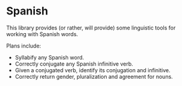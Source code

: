 # Spanish

This library provides (or rather, will provide) some linguistic tools for
working with Spanish words.

Plans include:

* Syllabify any Spanish word.
* Correctly conjugate any Spanish infinitive verb.
* Given a conjugated verb, identify its conjugation and infinitive.
* Correctly return gender, pluralization and agreement for nouns.
